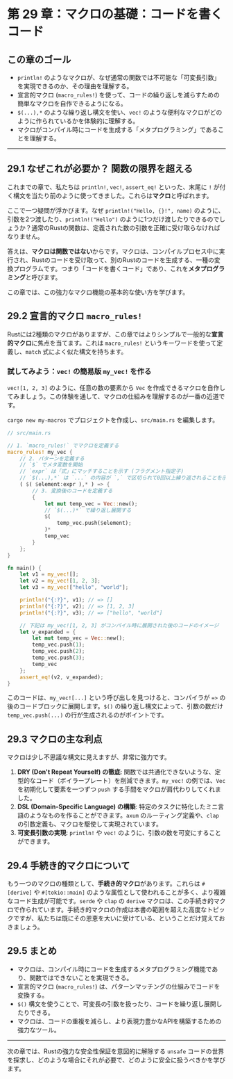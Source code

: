 # 第 29 章：マクロの基礎：コードを書くコード

## この章のゴール
- `println!` のようなマクロが、なぜ通常の関数では不可能な「可変長引数」を実現できるのか、その理由を理解する。
- 宣言的マクロ (`macro_rules!`) を使って、コードの繰り返しを減らすための簡単なマクロを自作できるようになる。
- `$(...),*` のような繰り返し構文を使い、`vec!` のような便利なマクロがどのように作られているかを体験的に理解する。
- マクロがコンパイル時にコードを生成する「メタプログラミング」であることを理解する。

---

## 29.1 なぜこれが必要か？ 関数の限界を超える

これまでの章で、私たちは `println!`, `vec!`, `assert_eq!` といった、末尾に `!` が付く構文を当たり前のように使ってきました。これらは**マクロ**と呼ばれます。

ここで一つ疑問が浮かびます。なぜ `println!("Hello, {}!", name)` のように、引数を2つ渡したり、`println!("Hello")` のように1つだけ渡したりできるのでしょうか？通常のRustの関数は、定義された数の引数を正確に受け取らなければなりません。

答えは、**マクロは関数ではない**からです。マクロは、コンパイルプロセス中に実行され、Rustのコードを受け取って、別のRustのコードを生成する、一種の変換プログラムです。つまり「コードを書くコード」であり、これを**メタプログラミング**と呼びます。

この章では、この強力なマクロ機能の基本的な使い方を学びます。

## 29.2 宣言的マクロ `macro_rules!`

Rustには2種類のマクロがありますが、この章ではよりシンプルで一般的な**宣言的マクロ**に焦点を当てます。これは `macro_rules!` というキーワードを使って定義し、`match` 式によく似た構文を持ちます。

### 試してみよう：`vec!` の簡易版 `my_vec!` を作る

`vec![1, 2, 3]` のように、任意の数の要素から `Vec` を作成できるマクロを自作してみましょう。この体験を通して、マクロの仕組みを理解するのが一番の近道です。

`cargo new my-macros` でプロジェクトを作成し、`src/main.rs` を編集します。

```rust
// src/main.rs

// 1. `macro_rules!` でマクロを定義する
macro_rules! my_vec {
    // 2. パターンを定義する
    // `$` でメタ変数を開始
    // `expr` は「式」にマッチすることを示す (フラグメント指定子)
    // `$(...),*` は `...` の内容が `,` で区切られて0回以上繰り返されることを示す
    ( $( $element:expr ),* ) => {
        // 3. 変換後のコードを定義する
        {
            let mut temp_vec = Vec::new();
            // `$(...)*` で繰り返し展開する
            $(
                temp_vec.push($element);
            )*
            temp_vec
        }
    };
}

fn main() {
    let v1 = my_vec![];
    let v2 = my_vec![1, 2, 3];
    let v3 = my_vec!["hello", "world"];

    println!("{:?}", v1); // => []
    println!("{:?}", v2); // => [1, 2, 3]
    println!("{:?}", v3); // => ["hello", "world"]

    // 下記は my_vec![1, 2, 3] がコンパイル時に展開された後のコードのイメージ
    let v_expanded = {
        let mut temp_vec = Vec::new();
        temp_vec.push(1);
        temp_vec.push(2);
        temp_vec.push(3);
        temp_vec
    };
    assert_eq!(v2, v_expanded);
}
```

このコードは、`my_vec![...]` という呼び出しを見つけると、コンパイラが `=>` の後のコードブロックに展開します。`$()` の繰り返し構文によって、引数の数だけ `temp_vec.push(...)` の行が生成されるのがポイントです。

## 29.3 マクロの主な利点

マクロは少し不思議な構文に見えますが、非常に強力です。

1.  **DRY (Don't Repeat Yourself) の徹底**: 関数では共通化できないような、定型的なコード（ボイラープレート）を削減できます。`my_vec!` の例では、`Vec` を初期化して要素を一つずつ `push` する手間をマクロが肩代わりしてくれました。
2.  **DSL (Domain-Specific Language) の構築**: 特定のタスクに特化したミニ言語のようなものを作ることができます。`axum` のルーティング定義や、`clap` の引数定義も、マクロを駆使して実現されています。
3.  **可変長引数の実現**: `println!` や `vec!` のように、引数の数を可変にすることができます。

## 29.4 手続き的マクロについて

もう一つのマクロの種類として、**手続き的マクロ**があります。これらは `#[derive]` や `#[tokio::main]` のような属性として使われることが多く、より複雑なコード生成が可能です。`serde` や `clap` の `derive` マクロは、この手続き的マクロで作られています。手続き的マクロの作成は本書の範囲を超えた高度なトピックですが、私たちは既にその恩恵を大いに受けている、ということだけ覚えておきましょう。

## 29.5 まとめ

- マクロは、コンパイル時にコードを生成するメタプログラミング機能であり、関数ではできないことを実現できる。
- 宣言的マクロ (`macro_rules!`) は、パターンマッチングの仕組みでコードを変換する。
- `$()` 構文を使うことで、可変長の引数を扱ったり、コードを繰り返し展開したりできる。
- マクロは、コードの重複を減らし、より表現力豊かなAPIを構築するための強力なツール。

---

次の章では、Rustの強力な安全性保証を意図的に解除する `unsafe` コードの世界を探求し、どのような場合にそれが必要で、どのように安全に扱うべきかを学びます。

